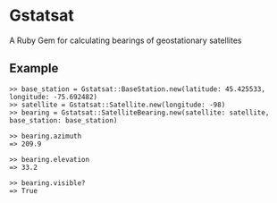 # Gstatsat
A Ruby Gem for calculating bearings of geostationary satellites

## Example
```
>> base_station = Gstatsat::BaseStation.new(latitude: 45.425533, longitude: -75.692482)
>> satellite = Gstatsat::Satellite.new(longitude: -98)
>> bearing = Gstatsat::SatelliteBearing.new(satellite: satellite, base_station: base_station)

>> bearing.azimuth
=> 209.9

>> bearing.elevation
=> 33.2

>> bearing.visible?
=> True
```
